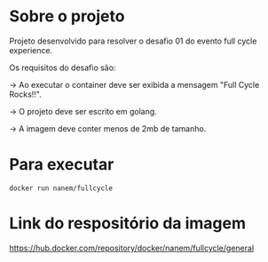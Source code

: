 # Sobre o projeto
Projeto desenvolvido para resolver o desafio 01 do evento full cycle experience.

Os requisitos do desafio são: 

-> Ao executar o container deve ser exibida a mensagem "Full Cycle Rocks!!".

-> O projeto deve ser escrito em golang.

-> A imagem deve conter menos de 2mb de tamanho.


# Para executar
`docker run nanem/fullcycle`

# Link do respositório da imagem
https://hub.docker.com/repository/docker/nanem/fullcycle/general 
